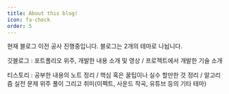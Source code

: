 ```yaml
---
title: About this blog!
icon: fa-check
order: 5
---
```


현재 블로그 이전 공사 진행중입니다.
블로그는 2개의 테마로 나뉩니다.

깃블로그 : 포트폴리오 위주, 개발한 내용 소개 및 영상 / 프로젝트에서 개발한 기술 소개

티스토리 : 공부한 내용의 노트 정리 / 핵심 혹은 꿀팁이나 실수 할만한 것 정리 / 알고리즘 실전 문제 위주 풀이
그리고 취미(이펙트, 사운드 작곡, 유튜브 등의 기타 테마)
